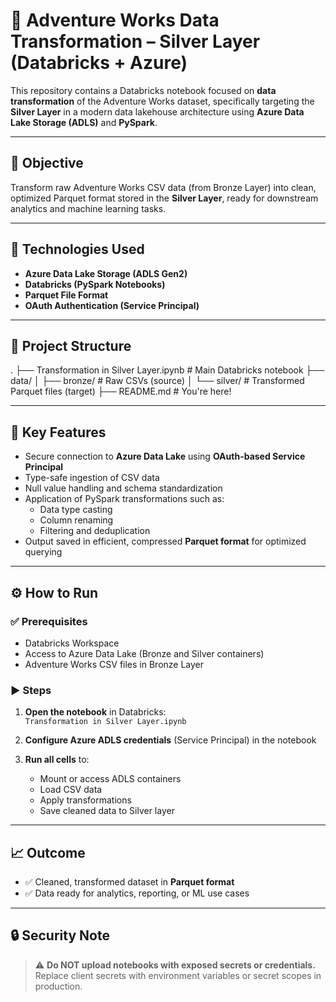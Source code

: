 # 🧪 Adventure Works Data Transformation – Silver Layer (Databricks + Azure)

This repository contains a Databricks notebook focused on **data transformation** of the Adventure Works dataset, specifically targeting the **Silver Layer** in a modern data lakehouse architecture using **Azure Data Lake Storage (ADLS)** and **PySpark**.

---

## 📌 Objective

Transform raw Adventure Works CSV data (from Bronze Layer) into clean, optimized Parquet format stored in the **Silver Layer**, ready for downstream analytics and machine learning tasks.

---

## 🔧 Technologies Used

- **Azure Data Lake Storage (ADLS Gen2)**
- **Databricks (PySpark Notebooks)**
- **Parquet File Format**
- **OAuth Authentication (Service Principal)**

---

## 📂 Project Structure

.
├── Transformation in Silver Layer.ipynb # Main Databricks notebook
├── data/
│ ├── bronze/ # Raw CSVs (source)
│ └── silver/ # Transformed Parquet files (target)
├── README.md # You're here!


---

## 🚀 Key Features

- Secure connection to **Azure Data Lake** using **OAuth-based Service Principal**
- Type-safe ingestion of CSV data
- Null value handling and schema standardization
- Application of PySpark transformations such as:
  - Data type casting
  - Column renaming
  - Filtering and deduplication
- Output saved in efficient, compressed **Parquet format** for optimized querying

---

## ⚙️ How to Run

### ✅ Prerequisites
- Databricks Workspace
- Access to Azure Data Lake (Bronze and Silver containers)
- Adventure Works CSV files in Bronze Layer

### ▶ Steps

1. **Open the notebook** in Databricks:  
   `Transformation in Silver Layer.ipynb`

2. **Configure Azure ADLS credentials** (Service Principal) in the notebook

3. **Run all cells** to:
   - Mount or access ADLS containers
   - Load CSV data
   - Apply transformations
   - Save cleaned data to Silver layer

---

## 📈 Outcome

- ✅ Cleaned, transformed dataset in **Parquet format**
- ✅ Data ready for analytics, reporting, or ML use cases

---

## 🔒 Security Note

> ⚠️ **Do NOT upload notebooks with exposed secrets or credentials.**  
> Replace client secrets with environment variables or secret scopes in production.


